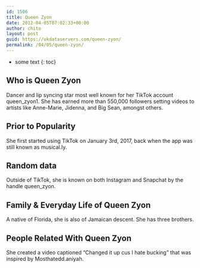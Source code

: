 ```yaml
---
id: 1506
title: Queen Zyon
date: 2012-04-05T07:02:33+00:00
author: chito
layout: post
guid: https://ukdataservers.com/queen-zyon/
permalink: /04/05/queen-zyon/
---
```


* some text
{: toc}
          
          
## Who is  Queen Zyon
                  
                  
                  
Dancer and lip syncing star most well known for her TikTok account queen_zyon1. She has earned more than 550,000 followers setting videos to artists like Anne-Marie, Jidenna, and Big Sean, amongst others.  
                  
                
                
                
## Prior to Popularity 
                  
                  
                  
She first started using TikTok on January 3rd, 2017, back when the app was still known as musical.ly. 
                  
                
                
                
## Random data 
                  
                  
                  
Outside of TikTok, she is known on both Instagram and Snapchat by the handle queen_zyon.
                  
                
                
                
## Family & Everyday Life of Queen Zyon
                  
                  
                  
A native of Florida, she is also of Jamaican descent. She has three brothers.
                  
                
                
                
## People Related With  Queen Zyon
                  
                  
                  
She created a video captioned &#8220;Changed it up cus I hate bucking&#8221; that was inspired by Mosthatedd.aniyah.
                  
                
              
            
          
          
          
    
    
  
